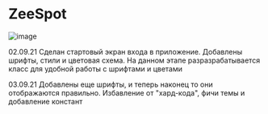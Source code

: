 # ZeeSpot
![image](https://user-images.githubusercontent.com/78436831/131809439-c0603bc2-a131-4a57-b3f7-b733f533b606.png)

02.09.21 Сделан стартовый экран входа в приложение. Добавлены шрифты, стили и цветовая схема. На данном этапе разразрабатывается класс для удобной работы с шрифтами и цветами

03.09.21 Добавлены еще шрифты, и теперь наконец то они отображаются правильно. Избавление от "хард-кода", фичи темы и добавление констант

